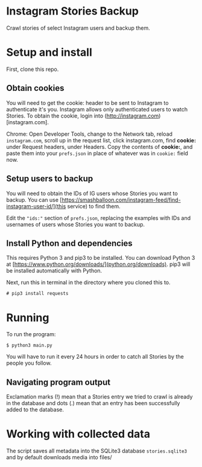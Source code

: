 # Instagram Stories Backup
Crawl stories of select Instagram users and backup them.
# Setup and install
First, clone this repo.

## Obtain cookies

You will need to get the cookie: header to be sent to Instagram to authenticate it's you. Instagram allows only authenticated users to watch Stories. To obtain the cookie, login into (http://instagram.com)[instagram.com].

Chrome: Open Developer Tools, change to the Network tab, reload `instagram.com`, scroll up in the request list, click instagram.com, find __cookie:__ under Request headers, under Headers. Copy the contents of __cookie:__, and paste them into your `prefs.json` in place of whatever was in `cookie:` field now.

## Setup users to backup
You will need to obtain the IDs of IG users whose Stories you want to backup. You can use [https://smashballoon.com/instagram-feed/find-instagram-user-id/](this service) to find them.

Edit the `"ids:"` section of `prefs.json`, replacing the examples with IDs and usernames of users whose Stories you want to backup.

## Install Python and dependencies
This requires Python 3 and pip3 to be installed. You can download Python 3 at [https://www.python.org/downloads/](python.org/downloads). pip3 will be installed automatically with Python.

Next, run this in terminal in the directory where you cloned this to.
```
# pip3 install requests
```

# Running
To run the program:
```
$ python3 main.py
```
You will have to run it every 24 hours in order to catch all Stories by the people you follow.

## Navigating program output
Exclamation marks (!) mean that a Stories entry we tried to crawl is already in the database and dots (.) mean that an entry has been successfully added to the database.

# Working with collected data
The script saves all metadata into the SQLite3 database `stories.sqlite3` and by default downloads media into files/